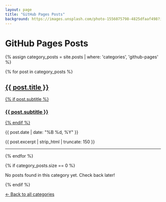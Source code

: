 ```yaml
---
layout: page
title: "GitHub Pages Posts"
background: https://images.unsplash.com/photo-1556075798-4825dfaaf498?ixlib=rb-4.0.3&ixid=M3wxMjA3fDB8MHxwaG90by1wYWdlfHx8fGVufDB8fHx8fA%3D%3D&auto=format&fit=crop&w=2076&q=80
---
```


# GitHub Pages Posts

{% assign category_posts = site.posts | where: 'categories', 'github-pages' %}

{% for post in category_posts %}
<div class="post-preview">
  <a href="{{ post.url | relative_url }}">
    <h2 class="post-title">{{ post.title }}</h2>
    {% if post.subtitle %}
    <h3 class="post-subtitle">{{ post.subtitle }}</h3>
    {% endif %}
  </a>
  <p class="post-meta">{{ post.date | date: "%B %d, %Y" }}</p>
  <p>{{ post.excerpt | strip_html | truncate: 150 }}</p>
</div>
<hr>
{% endfor %}

{% if category_posts.size == 0 %}
<p>No posts found in this category yet. Check back later!</p>
{% endif %}

<p><a href="{{ site.baseurl }}/categories/">&larr; Back to all categories</a></p>